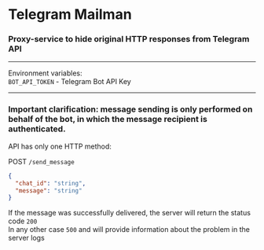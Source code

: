 # Telegram Mailman
### Proxy-service to hide original HTTP responses from Telegram API

---

Environment variables:\
`BOT_API_TOKEN` - Telegram Bot API Key 

---

### Important clarification: message sending is only performed on behalf of the bot, in which the message recipient is authenticated.

API has only one HTTP method:

POST `/send_message`

```json
{
  "chat_id": "string",
  "message": "string"
}
```

If the message was successfully delivered, the server will return the status code `200`\
In any other case `500` and will provide information about the problem in the server logs